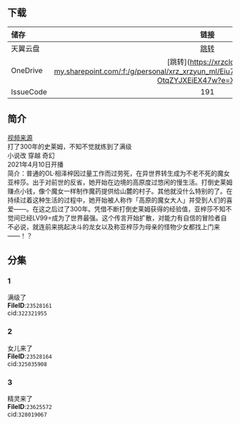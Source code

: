## 下载

储存 | 链接 | 密码 
:----------- | :-----------: | -----------: 
 天翼云盘        |     [跳转](https://images.weserv.nl/?url=https://i0.hdslb.com/bfs/article/54f9827b83fc83dbb97350e44a66c3641870dd15.jpg)    |       - 
 OneDrive | [跳转](https://xrzcloud-my.sharepoint.com/:f:/g/personal/xrz_xrzyun_ml/Eiu7H35_IJ1LkXBnHUOwTdgBeQ0OdUr-OtqZYJXEiEX47w?e=X9lmmx | Y]vb]r#x 
 IssueCode | 191 | - 

## 简介
[视频来源](https://www.bilibili.com/bangumi/media/md28233911/)  
打了300年的史莱姆，不知不觉就练到了满级  
小说改 穿越 奇幻  
2021年4月10日开播  
简介：普通的OL·相泽梓因过量工作而过劳死，在异世界转生成为不老不死的魔女亚梓莎。出于对前世的反省，她开始在边境的高原度过悠闲的慢生活。打倒史莱姆赚点小钱，像个魔女一样制作魔药提供给山麓的村子。其他就没什么特别的了。在持续过着这种生活的过程中，她开始被人称作「高原的魔女大人」并受到人们的喜爱——。在这之后过了300年。凭借不断打倒史莱姆获得的经验值，亚梓莎不知不觉间已经LV99=成为了世界最强。这个传言开始扩散，对能力有自信的冒险者自不必说，就连前来挑起决斗的龙女以及称亚梓莎为母亲的怪物少女都找上门来——！？  
## 分集
### 1
满级了  
**FileID**:`23528161`  
cid:`322321955`  
### 2
女儿来了  
**FileID**:`23528164`  
cid:`325035908`  
### 3
精灵来了  
**FileID**:`23625572`  
cid:`328019067`  